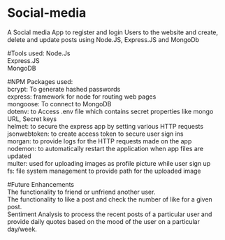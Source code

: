# Social-media
A Social media App to register and login Users to the website and create, delete and update posts using Node.JS, Express.JS and MongoDb

#Tools used:
Node.Js  
Express.JS  
MongoDB  

#NPM Packages used:  
bcrypt: To generate hashed passwords  
express: framework for node for routing web pages  
mongoose: To connect to MongoDB  
dotenv: to Access .env file which contains secret properties like mongo URL, Secret keys  
helmet: to secure the express app by setting various HTTP requests  
jsonwebtoken: to create access token to secure user sign ins  
morgan: to provide logs for the HTTP requests made on the app  
nodemon: to automatically restart the application when app files are updated  
multer: used for uploading images as profile picture while user sign up  
fs: file system management to provide path for the uploaded image  

#Future Enhancements  
The functionality to friend or unfriend another user.  
The functionality to like a post and check the number of like for a given post.  
Sentiment Analysis to process the recent posts of a particular user and provide daily quotes based on the mood of the user on a particular day/week.  
